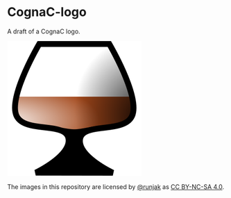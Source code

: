 # CognaC-logo
A draft of a CognaC logo.

![CognaC logo](https://raw.githubusercontent.com/lingdb/cognac-logo/master/cognac_310px.png)

The images in this repository are licensed by [@runjak](https://github.com/runjak) as [CC BY-NC-SA 4.0](https://creativecommons.org/licenses/by-nc-sa/4.0/).
